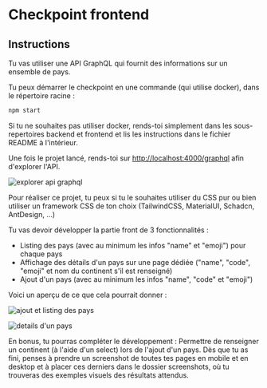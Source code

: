 # Checkpoint frontend

## Instructions

Tu vas utiliser une API GraphQL qui fournit des informations sur un ensemble de pays.

Tu peux démarrer le checkpoint en une commande (qui utilise docker), dans le répertoire racine :

```sh
npm start
```

Si tu ne souhaites pas utiliser docker, rends-toi simplement dans les sous-repertoires backend et frontend et lis les instructions dans le fichier README à l'intérieur.

Une fois le projet lancé, rends-toi sur [http://localhost:4000/graphql](http://localhost:4000/graphql) afin d'explorer l'API.

![explorer api graphql](https://github.com/WildCodeSchool/checkpoint-front-wns/blob/main/screenshots/example/exploring_graphql_api.png?raw=true)

Pour réaliser ce projet, tu peux si tu le souhaites utiliser du CSS pur ou bien utiliser un framework CSS de ton choix (TailwindCSS, MaterialUI, Schadcn, AntDesign, ...)

Tu vas devoir développer la partie front de 3 fonctionnalités :

- Listing des pays (avec au minimum les infos "name" et "emoji") pour chaque pays
- Affichage des détails d'un pays sur une page dédiée ("name", "code", "emoji" et nom du continent s'il est renseigné)
- Ajout d'un pays (avec au minimum les infos "name", "code" et "emoji")

Voici un aperçu de ce que cela pourrait donner :

![ajout et listing des pays](https://github.com/WildCodeSchool/checkpoint-front-wns/blob/main/screenshots/example/listing_add_desktop.png?raw=true)

![details d'un pays](https://github.com/WildCodeSchool/checkpoint-front-wns/blob/main/screenshots/example/country_details_desktop.png?raw=true)

En bonus, tu pourras compléter le développement :
Permettre de renseigner un continent (à l'aide d'un select) lors de l'ajout d'un pays.
Dès que tu as fini, penses à prendre un screenshot de toutes tes pages en mobile et en desktop et à placer ces derniers dans le dossier screenshots, où tu trouveras des exemples visuels des résultats attendus.

